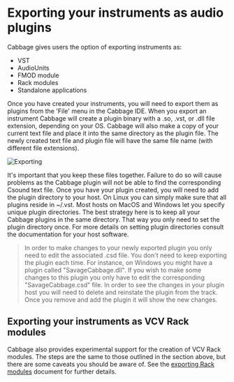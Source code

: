 # Exporting your instruments as audio plugins

Cabbage gives users the option of exporting instruments as:

* VST 
* AudioUnits
* FMOD module
* Rack modules
* Standalone applications

Once you have created your instruments, you will need to export them as plugins from the 'File' menu in the Cabbage IDE. When you export an instrument Cabbage will create a plugin binary with a .so, .vst, or .dll file extension, depending on your OS. Cabbage will also make a copy of your current text file and place it into the same directory as the plugin file. The newly created text file and plugin file will have the same file name (with different file extensions). 

![Exporting](images/exporting_plugin.gif)

It's important that you keep these files together. Failure to do so will cause problems as the Cabbage plugin will not be able to find the corresponding Csound text file. Once you have your plugin created, you will need to add the plugin directory to your host. On Linux you can simply make sure that all plugins reside in ~/.vst. Most hosts on MacOS and Windows let you specify unique plugin directories. The best strategy here is to keep all your Cabbage plugins in the same directory. That way you only need to set the plugin directory once. For more details on setting plugin directories consult the documentation for your host software. 

>In order to make changes to your newly exported plugin you only need to edit the associated .csd file. You don't need to keep exporting the plugin each time. For instance, on Windows you might have a plugin called "SavageCabbage.dll". If you wish to make some changes to this plugin you only have to edit the corresponding "SavageCabbage.csd" file. In order to see the changes in your plugin host you will need to delete and reinstate the plugin from the track. Once you remove and add the plugin it will show the new changes. 


## Exporting your instruments as VCV Rack modules

Cabbage also provides experimental support for the creation of VCV Rack modules. The steps are the same to those outlined in the section above, but there are some caveats you should be aware of. See the [exporting Rack modules](./exporting_rack_modules.md) document for further details.
